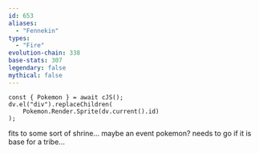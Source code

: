 ```yaml
---
id: 653
aliases:
  - "Fennekin"
types:
  - "Fire"
evolution-chain: 338
base-stats: 307
legendary: false
mythical: false
---
```

```dataviewjs
const { Pokemon } = await cJS();
dv.el("div").replaceChildren(
	Pokemon.Render.Sprite(dv.current().id)
);
```

fits to some sort of shrine... maybe an event pokemon? needs to go if it is base for a tribe...

